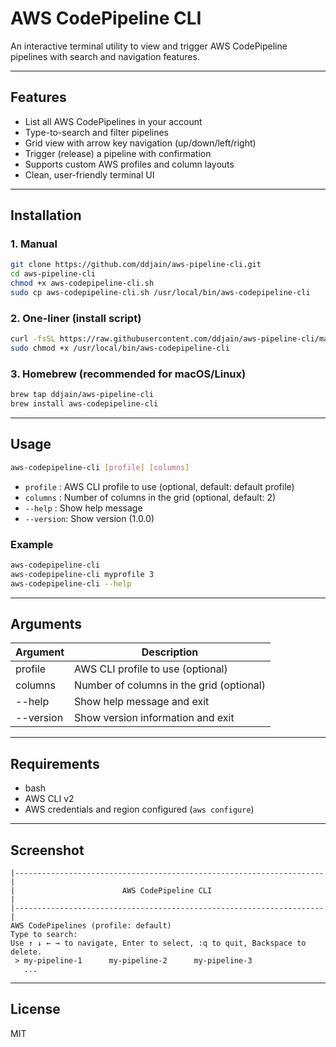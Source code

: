 # AWS CodePipeline CLI

An interactive terminal utility to view and trigger AWS CodePipeline pipelines with search and navigation features.

---

## Features
- List all AWS CodePipelines in your account
- Type-to-search and filter pipelines
- Grid view with arrow key navigation (up/down/left/right)
- Trigger (release) a pipeline with confirmation
- Supports custom AWS profiles and column layouts
- Clean, user-friendly terminal UI

---

## Installation

### 1. Manual
```sh
git clone https://github.com/ddjain/aws-pipeline-cli.git
cd aws-pipeline-cli
chmod +x aws-codepipeline-cli.sh
sudo cp aws-codepipeline-cli.sh /usr/local/bin/aws-codepipeline-cli
```

### 2. One-liner (install script)
```sh
curl -fsSL https://raw.githubusercontent.com/ddjain/aws-pipeline-cli/main/aws-codepipeline-cli.sh -o /usr/local/bin/aws-codepipeline-cli
sudo chmod +x /usr/local/bin/aws-codepipeline-cli
```

### 3. Homebrew (recommended for macOS/Linux)
```sh
brew tap ddjain/aws-pipeline-cli
brew install aws-codepipeline-cli
```

---

## Usage

```sh
aws-codepipeline-cli [profile] [columns]
```

- `profile`  : AWS CLI profile to use (optional, default: default profile)
- `columns`  : Number of columns in the grid (optional, default: 2)
- `--help`   : Show help message
- `--version`: Show version (1.0.0)

### Example
```sh
aws-codepipeline-cli
aws-codepipeline-cli myprofile 3
aws-codepipeline-cli --help
```

---

## Arguments
| Argument     | Description                                      |
|--------------|--------------------------------------------------|
| profile      | AWS CLI profile to use (optional)                |
| columns      | Number of columns in the grid (optional)         |
| --help       | Show help message and exit                       |
| --version    | Show version information and exit                |

---

## Requirements
- bash
- AWS CLI v2
- AWS credentials and region configured (`aws configure`)

---

## Screenshot
```
|---------------------------------------------------------------------|
|                        AWS CodePipeline CLI                         |
|---------------------------------------------------------------------|
AWS CodePipelines (profile: default)
Type to search: 
Use ↑ ↓ ← → to navigate, Enter to select, :q to quit, Backspace to delete.
 > my-pipeline-1      my-pipeline-2      my-pipeline-3
   ...
```

---

## License
MIT 